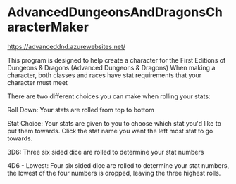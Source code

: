 # AdvancedDungeonsAndDragonsCharacterMaker

https://advanceddnd.azurewebsites.net/


This program is designed to help create a character for the First Editions of Dungeons & Dragons (Advanced Dungeons & Dragons)
When making a character, both classes and races have stat requirements that your character must meet

There are two different choices you can make when rolling your stats:

  Roll Down: Your stats are rolled from top to bottom
  
  Stat Choice: Your stats are given to you to choose which stat you'd like to put them towards. Click the stat name you want the left most stat to go towards.
  
  
  
  3D6: Three six sided dice are rolled to determine your stat numbers
  
  4D6 - Lowest: Four six sided dice are rolled to determine your stat numbers, the lowest of the four numbers is dropped, leaving the three highest rolls.
